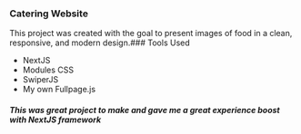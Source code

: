 ### Catering Website
This project was created with the goal to present images of food in a clean, responsive, and modern design.### Tools Used

- NextJS
- Modules CSS
- SwiperJS
- My own Fullpage.js

##### This was great project to make and gave me a great experience boost with NextJS framework